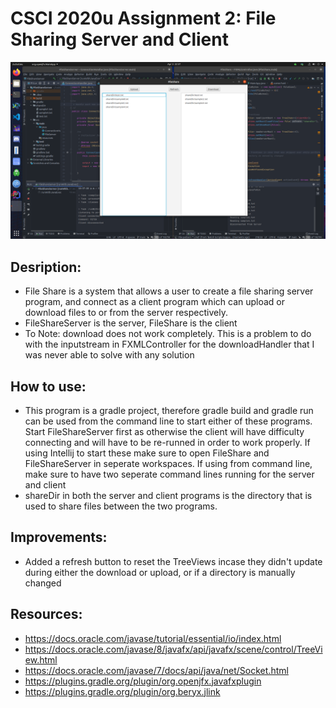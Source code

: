 # CSCI 2020u Assignment 2: File Sharing Server and Client

![running_program](https://github.com/davidmon-exe/csci_2020u_assignment2/blob/main/running_program.png)

## Desription:
* File Share is a system that allows a user to create a file sharing server program, and connect as a client program which can upload or download files to or from the server respectively.
* FileShareServer is the server, FileShare is the client
* To Note: download does not work completely. This is a problem to do with the inputstream in FXMLController for the downloadHandler that I was never able to solve with any solution 


## How to use:
* This program is a gradle project, therefore gradle build and gradle run can be used from the command line to start either of these programs. Start FileShareServer first as otherwise the client will have difficulty connecting and will have to be re-runned in order to work properly. If using Intellij to start these make sure to open FileShare and FileShareServer in seperate workspaces. If using from command line, make sure to have two seperate command lines running for the server and client
* shareDir in both the server and client programs is the directory that is used to share files between the two programs.

## Improvements:
* Added a refresh button to reset the TreeViews incase they didn't update during either the download or upload, or if a directory is manually changed

## Resources:
* https://docs.oracle.com/javase/tutorial/essential/io/index.html
* https://docs.oracle.com/javase/8/javafx/api/javafx/scene/control/TreeView.html
* https://docs.oracle.com/javase/7/docs/api/java/net/Socket.html
* https://plugins.gradle.org/plugin/org.openjfx.javafxplugin
* https://plugins.gradle.org/plugin/org.beryx.jlink

